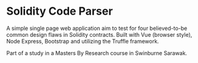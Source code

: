 # Solidity Code Parser

A simple single page web application aim to test for four believed-to-be common design flaws in Solidity contracts. Built with Vue (browser style), Node Express, Bootstrap and utilizing the Truffle framework. 

Part of a study in a Masters By Research course in Swinburne Sarawak.
